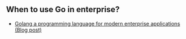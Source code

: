 
## When to use Go in enterprise?


- [Golang a programming language for modern enterprise applications (Blog post)](https://faun.pub/golang-a-programming-language-for-modern-enterprise-applications-b117f64d00f6)
